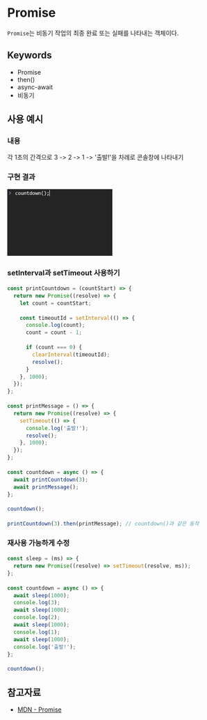 # Promise

`Promise`는 비동기 작업의 최종 완료 또는 실패를 나타내는 객체이다.

## Keywords

- Promise
- then()
- async-await
- 비동기

## 사용 예시

### 내용

각 1초의 간격으로 3 -> 2 -> 1 -> '출발!'을 차례로 콘솔창에 나타내기

### 구현 결과

![Promise countdown example](./promise-example.gif)

### setInterval과 setTimeout 사용하기

```javascript
const printCountdown = (countStart) => {
  return new Promise((resolve) => {
    let count = countStart;

    const timeoutId = setInterval(() => {
      console.log(count);
      count = count - 1;

      if (count === 0) {
        clearInterval(timeoutId);
        resolve();
      }
    }, 1000);
  });
};

const printMessage = () => {
  return new Promise((resolve) => {
    setTimeout(() => {
      console.log('출발!');
      resolve();
    }, 1000);
  });
};

const countdown = async () => {
  await printCountdown(3);
  await printMessage();
};

countdown();

printCountdown(3).then(printMessage); // countdown()과 같은 동작
```

### 재사용 가능하게 수정

```javascript
const sleep = (ms) => {
  return new Promise((resolve) => setTimeout(resolve, ms));
};

const countdown = async () => {
  await sleep(1000);
  console.log(3);
  await sleep(1000);
  console.log(2);
  await sleep(1000);
  console.log(1);
  await sleep(1000);
  console.log('출발!');
};

countdown();
```

## 참고자료

- [MDN - Promise](https://developer.mozilla.org/ko/docs/Web/JavaScript/Reference/Global_Objects/Promise)
